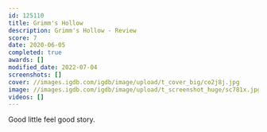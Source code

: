 ```yaml
---
id: 125110
title: Grimm's Hollow
description: Grimm's Hollow - Review
score: 7
date: 2020-06-05
completed: true
awards: []
modified_date: 2022-07-04
screenshots: []
cover: //images.igdb.com/igdb/image/upload/t_cover_big/co2j8j.jpg
image: //images.igdb.com/igdb/image/upload/t_screenshot_huge/sc781x.jpg
videos: []
---
```

Good little feel good story.
